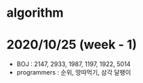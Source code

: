 # algorithm
# 2020/10/25 (week - 1)
  - BOJ : 2147, 2933, 1987, 1197, 1922, 5014
  - programmers : 순위, 땅따먹기, 삼각 달팽이
